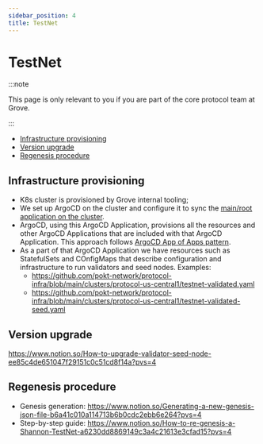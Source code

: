 ```yaml
---
sidebar_position: 4
title: TestNet
---
```


# TestNet <!-- omit in toc -->

:::note

This page is only relevant to you if you are part of the core protocol team at Grove.

:::

- [Infrastructure provisioning](#infrastructure-provisioning)
- [Version upgrade](#version-upgrade)
- [Regenesis procedure](#regenesis-procedure)

## Infrastructure provisioning

- K8s cluster is provisioned by Grove internal tooling;
- We set up ArgoCD on the cluster and configure it to sync the [main/root application on the cluster](https://github.com/pokt-network/protocol-infra/blob/main/clusters/protocol-us-central1-app.yaml).
- ArgoCD, using this ArgoCD Application, provisions all the resources and other ArgoCD Applications that are included with that ArgoCD Application. This approach follows [ArgoCD App of Apps pattern](https://argo-cd.readthedocs.io/en/stable/operator-manual/cluster-bootstrapping/).
- As a part of that ArgoCD Application we have resources such as StatefulSets and COnfigMaps that describe configuration and infrastructure to run validators and seed nodes. Examples:
  - https://github.com/pokt-network/protocol-infra/blob/main/clusters/protocol-us-central1/testnet-validated.yaml
  - https://github.com/pokt-network/protocol-infra/blob/main/clusters/protocol-us-central1/testnet-validated-seed.yaml
  <!-- btw I'm going to change that as I don't really like that set up. We need to add an abstraction here. -->

## Version upgrade

https://www.notion.so/How-to-upgrade-validator-seed-node-ee85c4de651047f29151c0c51cd8f14a?pvs=4

## Regenesis procedure

- Genesis generation: https://www.notion.so/Generating-a-new-genesis-json-file-b6a41c010a114713b6b0cdc2ebb6e264?pvs=4
- Step-by-step guide: https://www.notion.so/How-to-re-genesis-a-Shannon-TestNet-a6230dd8869149c3a4c21613e3cfad15?pvs=4
